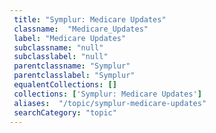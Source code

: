```yaml
--- 
 title: "Symplur: Medicare Updates" 
 classname:  "Medicare_Updates" 
 label: "Medicare Updates" 
 subclassname: "null" 
 subclasslabel: "null" 
 parentclassname: "Symplur" 
 parentclasslabel: "Symplur" 
 equalentCollections: [] 
 collections: ['Symplur: Medicare Updates']
 aliases:  "/topic/symplur-medicare-updates"  
 searchCategory: "topic" 
---
```

